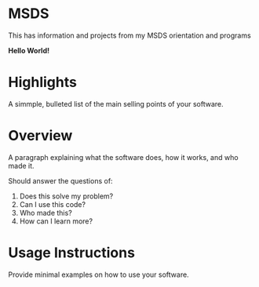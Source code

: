 # MSDS
This has information and projects from my MSDS orientation and programs

**Hello World!**



# Highlights
A simmple, bulleted list of the main selling points of your software.

# Overview
A paragraph explaining what the software does, how it works, and who made it.

Should answer the questions of: 
1. Does this solve my problem?
2. Can I use this code?
3. Who made this?
4. How can I learn more?

# Usage Instructions
Provide minimal examples on how to use your software.